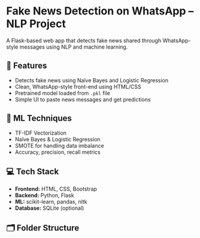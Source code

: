 
# Fake News Detection on WhatsApp – NLP Project

A Flask-based web app that detects fake news shared through WhatsApp-style messages using NLP and machine learning.

## 🚀 Features

- Detects fake news using Naïve Bayes and Logistic Regression
- Clean, WhatsApp-style front-end using HTML/CSS
- Pretrained model loaded from `.pkl` file
- Simple UI to paste news messages and get predictions

## 🧠 ML Techniques

- TF-IDF Vectorization
- Naïve Bayes & Logistic Regression
- SMOTE for handling data imbalance
- Accuracy, precision, recall metrics

## 💻 Tech Stack

- **Frontend:** HTML, CSS, Bootstrap
- **Backend:** Python, Flask
- **ML:** scikit-learn, pandas, nltk
- **Database:** SQLite (optional)

## 🗂 Folder Structure


